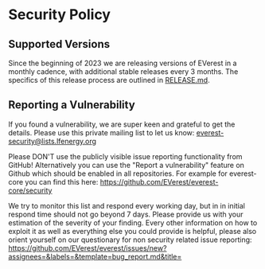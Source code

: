 # Security Policy

## Supported Versions

Since the beginning of 2023 we are releasing versions of EVerest in a monthly cadence, with additional stable releases every 3 months. The specifics of this release process are outlined in [RELEASE.md](RELEASE.md).

## Reporting a Vulnerability

If you found a vulnerability, we are super keen and grateful to get the details. Please use this private mailing list to let us know:
everest-security@lists.lfenergy.org

Please DON'T use the publicly visible issue reporting functionality from GitHub!
Alternatively you can use the "Report a vulnerability" feature on Github
which should be enabled in all repositories.
For example for everest-core you can find this here: https://github.com/EVerest/everest-core/security

We try to monitor this list and respond every working day, but in in initial respond time should not go beyond 7 days.
Please provide us with your estimation of the severity of your finding. Every other information on how to exploit it as well as everything else you could provide is helpful, please also  orient yourself on our questionary for non security related issue reporting: https://github.com/EVerest/everest/issues/new?assignees=&labels=&template=bug_report.md&title=
